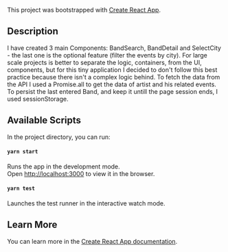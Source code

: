 This project was bootstrapped with [Create React App](https://github.com/facebook/create-react-app).
## Description

I have created 3 main Components: BandSearch, BandDetail and SelectCity - the last one is the optional feature (filter the events by city).
For large scale projects is better to separate the logic, containers, from the UI, components, but for this tiny application I decided to don't follow this best practice because there isn't a complex logic behind.
To fetch the data from the API I used a Promise.all to get the data of artist and his related events.
To persist the last entered Band, and keep it untill the page session ends, I used sessionStorage.

## Available Scripts

In the project directory, you can run:

#### `yarn start`

Runs the app in the development mode.<br>
Open [http://localhost:3000](http://localhost:3000) to view it in the browser.

#### `yarn test`

Launches the test runner in the interactive watch mode.<br>


## Learn More

You can learn more in the [Create React App documentation](https://facebook.github.io/create-react-app/docs/getting-started).
